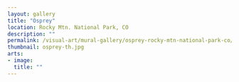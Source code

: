 ```yaml
---
layout: gallery
title: "Osprey"
location: Rocky Mtn. National Park, CO
description: ""
permalink: /visual-art/mural-gallery/osprey-rocky-mtn-national-park-co/
thumbnail: osprey-th.jpg
arts:
- image:
  title: ""
---
```

